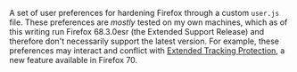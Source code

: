 A set of user preferences for hardening Firefox through a custom `user.js` file.
These preferences are *mostly* tested on my own machines, which as of this writing run Firefox 68.3.0esr (the Extended Support Release) and therefore don't necessarily support the latest version.
For example, these preferences may interact and conflict with [Extended Tracking Protection](https://support.mozilla.org/en-US/kb/enhanced-tracking-protection-firefox-desktop), a new feature available in Firefox 70.
